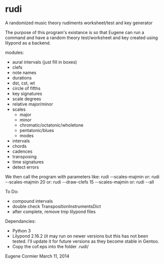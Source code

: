rudi
====

A randomized music theory rudiments worksheet/test and key generator

The purpose of this program's existance is so that
Eugene can run a command and have a random theory
test/worksheet and key created using lilypond as a backend.

modules:
  * aural intervals (just fill in boxes)
  * clefs
  * note names
  * durations
  * dst, cst, wt
  * circle of fifths
  * key signatures
  * scale degrees
  * relative major/minor
  * scales
    * major
    * minor
    * chromatic/octatonic/wholetone
    * pentatonic/blues
    * modes
  * intervals
  * chords
  * cadences
  * transposing
  * time signatures
  * detect errors

We then call the program with parameters like:
rudi --scales-majmin
or:
rudi --scales-majmin 20
or:
rudi --draw-clefs 15 --scales-majmin
or:
rudi --all

To Do:
 * compound intervals
 * double check TranspositionInstrumentsDict
 * after complete, remove tmp lilypond files

Dependancies:
 * Python 3
 * Lilypond 2.16.2 (it may run on newer versions
    but this has not been tested. I'll update it
    for future versions as they become stable in
    Gentoo.
 * Copy the cof.eps into the folder .rudi/

Eugene Cormier March 11, 2014
